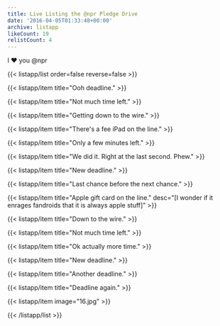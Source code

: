 ```yaml
---
title: Live Listing the @npr Pledge Drive
date: '2016-04-05T01:33:48+00:00'
archive: listapp
likeCount: 19
relistCount: 4
---
```


I ❤️ you @npr

<!--more-->

{{< listapp/list order=false reverse=false >}}

   {{< listapp/item title="Ooh deadline." >}}

   {{< listapp/item title="Not much time left." >}}

   {{< listapp/item title="Getting down to the wire." >}}

   {{< listapp/item title="There's a fee iPad on the line." >}}

   {{< listapp/item title="Only a few minutes left." >}}

   {{< listapp/item title="We did it. Right at the last second. Phew." >}}

   {{< listapp/item title="New deadline." >}}

   {{< listapp/item title="Last chance before the next chance." >}}

   {{< listapp/item title="Apple gift card on the line."
      desc="[I wonder if it enrages fandroids that it is always apple stuff]" >}}

   {{< listapp/item title="Down to the wire." >}}

   {{< listapp/item title="Not much time left." >}}

   {{< listapp/item title="Ok actually more time." >}}

   {{< listapp/item title="New deadline." >}}

   {{< listapp/item title="Another deadline." >}}

   {{< listapp/item title="Deadline again." >}}

   {{< listapp/item
      image="16.jpg" >}}

{{< /listapp/list >}}
